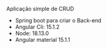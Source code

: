 Aplicação simple de CRUD

* Spring boot para criar o Back-end
* Angular Cli: 15.1.2
* Node: 18.13.0
* Angular material 15.1.1